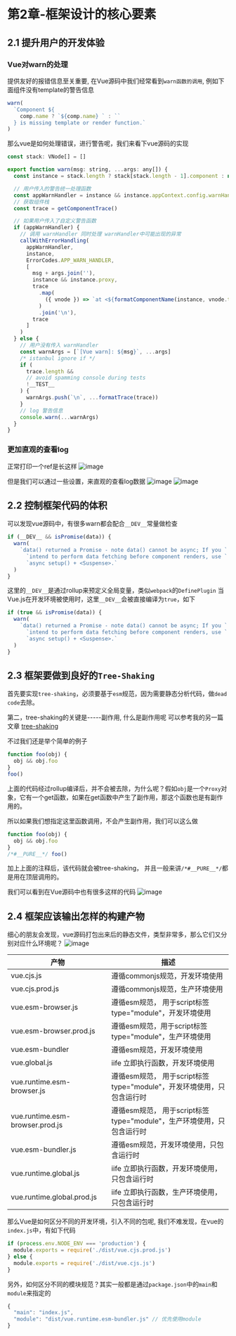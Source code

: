 # 第2章-框架设计的核心要素


## 2.1 提升用户的开发体验


### Vue对warn的处理
提供友好的报错信息至关重要, 在Vue源码中我们经常看到`warn函数的调用`, 例如下面组件没有template的警告信息
```js
warn(
  `Component ${
    comp.name ? `${comp.name} ` : ``
  } is missing template or render function.`
)
```

那么vue是如何处理错误，进行警告呢，我们来看下vue源码的实现
```js
const stack: VNode[] = []

export function warn(msg: string, ...args: any[]) {
  const instance = stack.length ? stack[stack.length - 1].component : null

  // 用户传入的警告统一处理函数
  const appWarnHandler = instance && instance.appContext.config.warnHandler
  // 获取组件栈
  const trace = getComponentTrace()

  // 如果用户传入了自定义警告函数
  if (appWarnHandler) {
    // 调用 warnHandler 同时处理 warnHandler中可能出现的异常
    callWithErrorHandling(
      appWarnHandler,
      instance,
      ErrorCodes.APP_WARN_HANDLER,
      [
        msg + args.join(''),
        instance && instance.proxy,
        trace
          .map(
            ({ vnode }) => `at <${formatComponentName(instance, vnode.type)}>`
          )
          .join('\n'),
        trace
      ]
    )
  } else {
    // 用户没有传入 warnHandler
    const warnArgs = [`[Vue warn]: ${msg}`, ...args]
    /* istanbul ignore if */
    if (
      trace.length &&
      // avoid spamming console during tests
      !__TEST__
    ) {
      warnArgs.push(`\n`, ...formatTrace(trace))
    }
    // log 警告信息
    console.warn(...warnArgs)
  }
}
```

### 更加直观的查看log

正常打印一个ref是长这样
![image](https://tvax1.sinaimg.cn/large/006vSZ9Ugy1gzhzhifed3j30x804kq47.jpg)

但是我们可以通过一些设置，来直观的查看log数据
![image](https://tva3.sinaimg.cn/large/006vSZ9Ugy1gzhzfr2ti7j30oc0kkq68.jpg)
![image](https://tvax4.sinaimg.cn/large/006vSZ9Ugy1gzhzj4jdhyj30hk0223yo.jpg)



## 2.2 控制框架代码的体积
可以发现vue源码中，有很多warn都会配合`__DEV__`常量做检查
```js
if (__DEV__ && isPromise(data)) {
  warn(
    `data() returned a Promise - note data() cannot be async; If you ` +
      `intend to perform data fetching before component renders, use ` +
      `async setup() + <Suspense>.`
  )
}
```
这里的`__DEV__`是通过rollup来预定义全局变量，类似`webpack`的`DefinePlugin`
当Vue.js在开发环境被使用时，这里`__DEV__`会被直接编译为`true`，如下
```js
if (true && isPromise(data)) {
  warn(
    `data() returned a Promise - note data() cannot be async; If you ` +
      `intend to perform data fetching before component renders, use ` +
      `async setup() + <Suspense>.`
  )
}
```


## 2.3 框架要做到良好的`Tree-Shaking`
首先要实现`tree-shaking`，必须要基于`esm`规范，因为需要静态分析代码，做`dead code`去除。

第二，tree-shaking的关键是-----副作用, 什么是副作用呢
可以参考我的另一篇文章 [tree-shaking](/frontend/webpack/tree-shaking原理.html#什么是tree-shaking)

不过我们还是举个简单的例子

```js
function foo(obj) {
  obj && obj.foo
}
foo()
```
上面的代码经过rollup编译后，并不会被去除，为什么呢？假如`obj`是一个`Proxy`对象，它有一个get函数，如果在get函数中产生了副作用，那这个函数也是有副作用的。

所以如果我们想指定这里函数调用，不会产生副作用，我们可以这么做
```js
function foo(obj) {
  obj && obj.foo
}
/*#__PURE__*/ foo()
```
加上上面的注释后，该代码就会被tree-shaking， 并且一般来讲`/*#__PURE__*/`都是用在顶层调用的。



我们可以看到在Vue源码中也有很多这样的代码
![image](https://tva1.sinaimg.cn/large/006vSZ9Ugy1gzi032242xj30ic02y3zz.jpg)


## 2.4 框架应该输出怎样的构建产物
细心的朋友会发现，vue源码打包出来后的静态文件，类型非常多，那么它们又分别对应什么环境呢？
![image](https://tvax3.sinaimg.cn/large/006vSZ9Ugy1gzi05x28dsj30dy07ddgk.jpg)

|产物|描述|
|---|---|
|vue.cjs.js|遵循commonjs规范，开发环境使用|
|vue.cjs.prod.js|遵循commonjs规范，生产环境使用|
|vue.esm-browser.js|遵循esm规范， 用于script标签type="module"，开发环境使用|
|vue.esm-browser.prod.js|遵循esm规范，用于script标签type="module"，生产环境使用|
|vue.esm-bundler|遵循esm规范，开发环境使用|
|vue.global.js|iife 立即执行函数，开发环境使用|
|vue.runtime.esm-browser.js|遵循esm规范， 用于script标签type="module"，开发环境使用，只包含运行时|
|vue.runtime.esm-browser.prod.js|遵循esm规范， 用于script标签type="module"，生产环境使用，只包含运行时|
|vue.esm-bundler.js|遵循esm规范，开发环境使用，只包含运行时|
|vue.runtime.global.js|iife 立即执行函数，开发环境使用，只包含运行时|
|vue.runtime.global.prod.js|iife 立即执行函数，生产环境使用，只包含运行时|


那么Vue是如何区分不同的开发环境，引入不同的包呢, 我们不难发现，在vue的`index.js`中，有如下代码
```js
if (process.env.NODE_ENV === 'production') {
  module.exports = require('./dist/vue.cjs.prod.js')
} else {
  module.exports = require('./dist/vue.cjs.js')
}
```

另外，如何区分不同的模块规范？其实一般都是通过`package.json`中的`main`和`module`来指定的
```js
{
  "main": "index.js",
  "module": "dist/vue.runtime.esm-bundler.js" // 优先使用module
}
```

